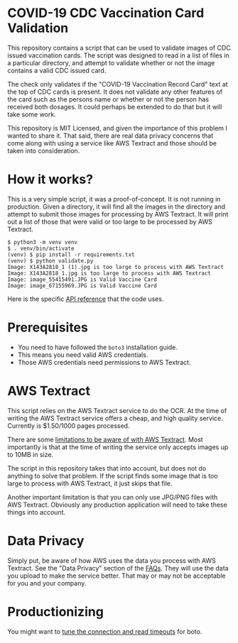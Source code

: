 # COVID-19 CDC Vaccination Card Validation

This repository contains a script that can be used to validate images
of CDC issued vaccination cards. The script was designed to read in a
list of files in a particular directory, and attempt to validate whether
or not the image contains a valid CDC issued card.

The check only validates if the "COVID-19 Vaccination Record Card" text
at the top of CDC cards is present. It does not validate any other
features of the card such as the persons name or whether or not the
person has received both dosages. It could perhaps be extended to do
that but it will take some work.

This repository is MIT Licensed, and given the importance of this
problem I wanted to share it. That said, there are real data privacy
concerns that come along with using a service like AWS Textract and
those should be taken into consideration.

# How it works?

This is a very simple script, it was a proof-of-concept. It is not
running in production. Given a directory, it will find all the images in
the directory and attempt to submit those images for processing by AWS
Textract. It will print out a list of those that were valid or too large
to be processed by AWS Textract.

```
$ python3 -m venv venv
$ . venv/bin/activate
(venv) $ pip install -r requirements.txt 
(venv) $ python validate.py
Image: X143A2818_1 (1).jpg is too large to process with AWS Textract
Image: X143A2818_1.jpg is too large to process with AWS Textract
Image: image_55415491.JPG is Valid Vaccine Card
Image: image_67155969.JPG is Valid Vaccine Card
```

Here is the specific [API reference][4] that the code uses.

# Prerequisites

* You need to have followed the `boto3` installation guide.
* This means you need valid AWS credentials.
* Those AWS credentials need permissions to AWS Textract.

# AWS Textract

This script relies on the AWS Textract service to do the OCR. At the
time of writing the AWS Textract service offers a cheap, and high
quality service. Currently is $1.50/1000 pages processed.

There are some [limitations to be aware of with AWS Textract][3]. Most
importantly is that at the time of writing the service only accepts
images up to 10MB in size.

The script in this repository takes that into account, but does not do
anything to solve that problem. If the script finds some image that is
too large to process with AWS Textract, it just skips that file.

Another important limitation is that you can only use JPG/PNG files with
AWS Textract. Obviously any production application will need to take
these things into account.

# Data Privacy

Simply put, be aware of how AWS uses the data you process with AWS
Textract. See the "Data Privacy" section of the [FAQs][1]. They will use
the data you upload to make the service better. That may or may not be
acceptable for you and your company.

# Productionizing

You might want to [tune the connection and read timeouts][2] for boto.

[1]: https://aws.amazon.com/textract/faqs/
[2]: https://botocore.amazonaws.com/v1/documentation/api/latest/reference/config.html#botocore-config
[3]: https://docs.aws.amazon.com/textract/latest/dg/limits.html
[4]: https://boto3.amazonaws.com/v1/documentation/api/latest/reference/services/textract.html#Textract.Client.detect_document_text
